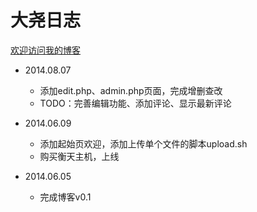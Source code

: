 大尧日志
==================
[欢迎访问我的博客][1]

- 2014.08.07
    - 添加edit.php、admin.php页面，完成增删查改
	- TODO：完善编辑功能、添加评论、显示最新评论

- 2014.06.09
    - 添加起始页欢迎，添加上传单个文件的脚本upload.sh
    - 购买衡天主机，上线

- 2014.06.05
	- 完成博客v0.1

[1]:    http://www.cnblogs.com/AlexanderYao "大尧"
